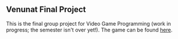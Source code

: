 ## Venunat Final Project

This is the final group project for Video Game Programming (work in progress; the semester isn't over yet!). The game can be found [here](https://lilywus.github.io/venunat/index.html).
